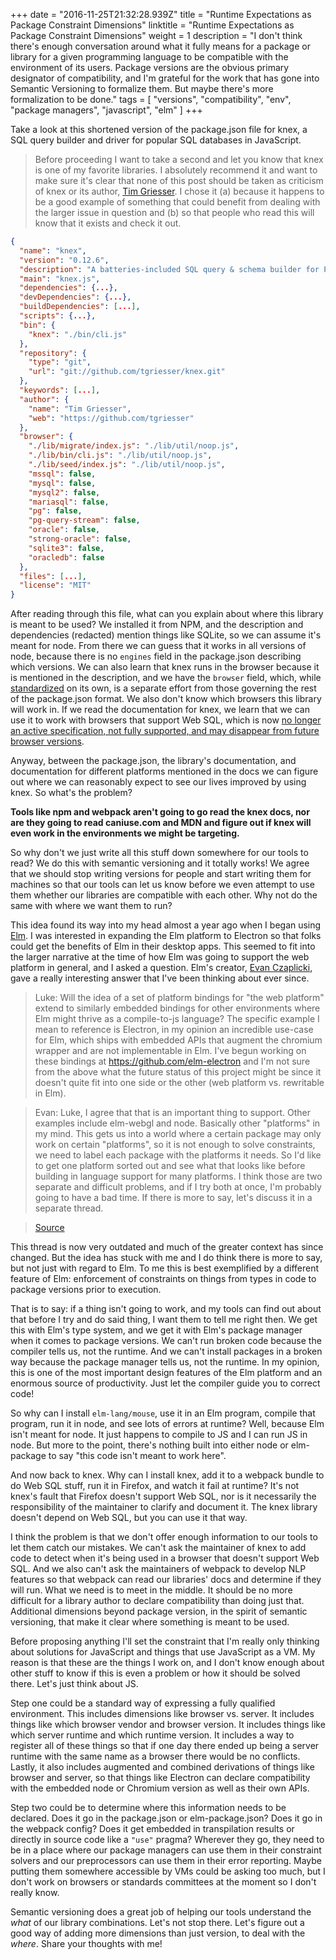 +++
date = "2016-11-25T21:32:28.939Z"
title = "Runtime Expectations as Package Constraint Dimensions"
linktitle = "Runtime Expectations as Package Constraint Dimensions"
weight = 1
description = "I don't think there's enough conversation around what it fully means for a package or library for a given programming language to be compatible with the environment of its users. Package versions are the obvious primary designator of compatibility, and I'm grateful for the work that has gone into Semantic Versioning to formalize them. But maybe there's more formalization to be done."
tags = [
  "versions",
  "compatibility",
  "env",
  "package managers",
  "javascript",
  "elm"
]
+++

Take a look at this shortened version of the package.json file for knex,
a SQL query builder and driver for popular SQL databases in JavaScript.

> Before proceeding I want to take a second and let you know that knex is one
of my favorite libraries. I absolutely recommend it and want to make sure it's
clear that none of this post should be taken as criticism of knex or its
author, [Tim Griesser](https://twitter.com/tgriesser). I chose it (a) because it happens to be a good example of something that
could benefit from dealing with the larger issue in question and (b) so that
people who read this will know that it exists and check it out.

```json
{
  "name": "knex",
  "version": "0.12.6",
  "description": "A batteries-included SQL query & schema builder for Postgres, MySQL and SQLite3 and the Browser",
  "main": "knex.js",
  "dependencies": {...},
  "devDependencies": {...},
  "buildDependencies": [...],
  "scripts": {...},
  "bin": {
    "knex": "./bin/cli.js"
  },
  "repository": {
    "type": "git",
    "url": "git://github.com/tgriesser/knex.git"
  },
  "keywords": [...],
  "author": {
    "name": "Tim Griesser",
    "web": "https://github.com/tgriesser"
  },
  "browser": {
    "./lib/migrate/index.js": "./lib/util/noop.js",
    "./lib/bin/cli.js": "./lib/util/noop.js",
    "./lib/seed/index.js": "./lib/util/noop.js",
    "mssql": false,
    "mysql": false,
    "mysql2": false,
    "mariasql": false,
    "pg": false,
    "pg-query-stream": false,
    "oracle": false,
    "strong-oracle": false,
    "sqlite3": false,
    "oracledb": false
  },
  "files": [...],
  "license": "MIT"
}
```

After reading through this file, what can you explain about where this library
is meant to be used? We installed it from NPM, and the description and
dependencies (redacted) mention things like SQLite, so we can assume it's meant
for node. From there we can guess that it works in all versions of node, because
there is no `engines` field in the package.json describing which versions. We
can also learn that knex runs in the browser because it is mentioned in the
description, and we have the `browser` field, which, while
[standardized](https://github.com/defunctzombie/package-browser-field-spec) on
its own, is a separate effort from those governing the rest of the package.json
format. We also don't know which browsers this library will work in. If we
read the documentation for knex, we learn that we can use it to work with
browsers that support Web SQL, which is now [no longer an active specification,
not fully supported, and may disappear from future browser versions](http://caniuse.com/#feat=sql-storage).

Anyway, between the package.json, the library's documentation, and documentation
for different platforms mentioned in the docs we can figure out where we can
reasonably expect to see our lives improved by using knex. So what's the
problem?

**Tools like npm and webpack aren't going to go read the knex docs, nor are they
going to read caniuse.com and MDN and figure out if knex will even work in the
environments we might be targeting.**

So why don't we just write all this stuff down somewhere for our tools to read?
We do this with semantic versioning and it totally works! We agree that we
should stop writing versions for people and start writing them for machines so
that our tools can let us know before we even attempt to use them whether our
libraries are compatible with each other. Why not do the same with
where we want them to run?

This idea found its way into my head almost a year ago when I began using
[Elm](http://elm-lang.org). I was interested in expanding the Elm platform to
Electron so that folks could get the benefits of Elm in their desktop apps.
This seemed to fit into the larger narrative at the time of how Elm was going
to support the web platform in general, and I asked a question. Elm's creator,
[Evan Czaplicki](https://twitter.com/czaplic), gave a really interesting answer that I've been thinking about
ever since.

> Luke: Will the idea of a set of platform bindings for "the web platform"
extend to similarly embedded bindings for other environments where Elm might
thrive as a compile-to-js language? The specific example I mean to reference is
Electron, in my opinion an incredible use-case for Elm, which ships with
embedded APIs that augment the chromium wrapper and are not implementable in
Elm. I've begun working on these bindings at https://github.com/elm-electron and
I'm not sure from the above what the future status of this project might be
since it doesn't quite fit into one side or the other (web platform vs.
rewritable in Elm).

> Evan: Luke, I agree that that is an important thing to
support. Other examples include elm-webgl and node. Basically other "platforms"
in my mind. This gets us into a world where a certain package may only work on
certain "platforms", so it is not enough to solve constraints, we need to label
each package with the platforms it needs. So I'd like to get one platform sorted
out and see what that looks like before building in language support for many
platforms. I think those are two separate and difficult problems, and if I try
both at once, I'm probably going to have a bad time. If there is more to say,
let's discuss it in a separate thread.

> [Source](https://groups.google.com/d/msg/elm-dev/1JW6wknkDIo/rrnCs3kqCQAJ)

This thread is now very outdated and much of the greater context
has since changed. But the idea has stuck with me and I do think there
is more to say, but not just with regard to Elm. To me this is best exemplified
by a different feature of Elm: enforcement of constraints on things from types
in code to package versions prior to execution.

That is to say: if a thing isn't going to work, and my tools can find out about
that before I try and do said thing, I want them to tell me right then. We get
this with Elm's type system, and we get it with Elm's package manager when it
comes to package versions. We can't run broken code because the compiler tells
us, not the runtime. And we can't install packages in a broken way because the
package manager tells us, not the runtime. In my opinion, this is one of the
most important design features of the Elm platform and an enormous source of
productivity. Just let the compiler guide you to correct code!

So why can I install `elm-lang/mouse`, use it in an Elm program, compile that
program, run it in node, and see lots of errors at runtime? Well, because Elm
isn't meant for node. It just happens to compile to JS and I can run JS in node.
But more to the point, there's nothing built into either node or elm-package to
say "this code isn't meant to work here".

And now back to knex. Why can I install knex, add it to a webpack bundle to do
Web SQL stuff, run it in Firefox, and watch it fail at runtime? It's not knex's
fault that Firefox doesn't support Web SQL, nor is it necessarily the
responsibility of the maintainer to clarify and document it. The knex library
doesn't depend on Web SQL, but you can use it that way.

I think the problem is that we don't offer enough information to our tools to
let them catch our mistakes. We can't ask the maintainer of knex to add code to
detect when it's being used in a browser that doesn't support Web SQL. And we
also can't ask the maintainers of webpack to develop NLP features so that
webpack can read our libraries' docs and determine if they will run. What we
need is to meet in the middle. It should be no more difficult for a library
author to declare compatibility than doing just that. Additional dimensions
beyond package version, in the spirit of semantic versioning, that make it clear
where something is meant to be used.

Before proposing anything I'll set the constraint that I'm really only thinking
about solutions for JavaScript and things that use JavaScript as a VM. My reason
is that these are the things I work on, and I don't know enough about other
stuff to know if this is even a problem or how it should be solved there. Let's
just think about JS.

Step one could be a standard way of expressing a fully qualified environment.
This includes dimensions like browser vs. server. It includes things like which
browser vendor and browser version. It includes things like which server runtime
and which runtime version. It includes a way to register all of these things so
that if one day there ended up being a server runtime with the same name as a
browser there would be no conflicts. Lastly, it also includes augmented and
combined derivations of things like browser and server, so that things like
Electron can declare compatibility with the embedded node or Chromium version
as well as their own APIs.

Step two could be to determine where this information needs to be declared.
Does it go in the package.json or elm-package.json? Does it go in the webpack
config? Does it get embedded in transpilation results or directly in source code
like a `"use"` pragma? Wherever they go, they need to be in a place where our
package managers can use them in their constraint solvers and our preprocessors
can use them in their error reporting. Maybe putting them somewhere accessible
by VMs could be asking too much, but I don't work on browsers or standards
committees at the moment so I don't really know.

Semantic versioning does a great job of helping our tools understand the _what_
of our library combinations. Let's not stop there. Let's figure out a good way
of adding more dimensions than just version, to deal with the _where_.
Share your thoughts with me!

